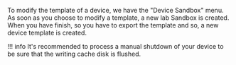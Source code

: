 To modify the template of a device, we have the "Device Sandbox" menu. As soon as you choose to modify a template, a new lab Sandbox is created. When you have finish, so you have to export the template and so, a new device template is created.

!!! info
    It's recommended to process a manual shutdown of your device to be sure that the writing cache disk is flushed.